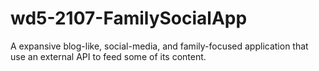 # wd5-2107-FamilySocialApp
 A expansive blog-like, social-media, and family-focused application that use an external API to feed some of its content.
